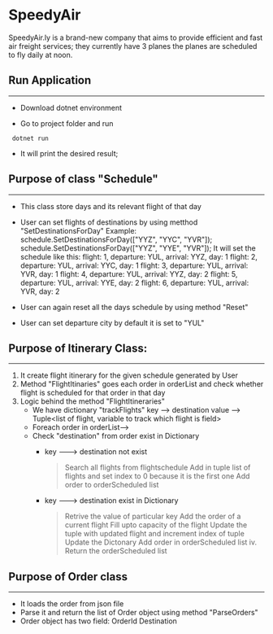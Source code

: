 # SpeedyAir
SpeedyAir.ly is a brand-new company that aims to provide efficient and fast air freight services; they currently have 3 planes the planes are scheduled to fly daily at noon.

## Run Application
-------------------------------------
- Download dotnet environment

- Go to project folder and run

```
 dotnet run 
```
- It will print the desired result;

## Purpose of class "Schedule"
---------------------------------------
- This class store days and its relevant flight of that day
- User can set flights of destinations by using metthod "SetDestinationsForDay"
Example:
   schedule.SetDestinationsForDay(["YYZ", "YYC", "YVR"]);
   schedule.SetDestinationsForDay(["YYZ", "YYE", "YVR"]);
It will set the schedule like  this:
  flight: 1, departure: YUL, arrival: YYZ, day: 1
  flight: 2, departure: YUL, arrival: YYC, day: 1
  flight: 3, departure: YUL, arrival: YVR, day: 1
  flight: 4, departure: YUL, arrival: YYZ, day: 2
  flight: 5, departure: YUL, arrival: YYE, day: 2
  flight: 6, departure: YUL, arrival: YVR, day: 2

- User can again reset all the days schedule by using method  "Reset"
- User can set departure city by default it is set to "YUL"

## Purpose of Itinerary Class:
----------------------------------------
1. It create flight itinerary for the given schedule generated by User
2. Method "FlightItinaries" goes each order in orderList and check whether flight is 
   scheduled for that order in that day
3. Logic behind the method "FlightItineraries"
   - We have dictionary "trackFlights" 
      key --> destination 
      value --> Tuple<list of flight, variable to track which flight is field>
   - Foreach order in orderList--> 
   - Check "destination" from order exist in Dictionary
      - key ---> destination not exist
      
        > Search all flights from flightschedule
        > Add in tuple list of flights and set index to 0 because it is the first one
        > Add order to orderScheduled list
        
     - key  ---> destination exist in Dictionary
        > Retrive the value of particular key
        > Add the order of a current flight 
        > Fill upto capacity of the flight
        > Update the tuple with updated flight and increment index of tuple
        > Update the Dictonary 
        > Add order in orderScheduled list
    iv. Return the orderScheduled list

## Purpose of Order class
----------------------------------------

- It loads the order from json file
- Parse it and return the list of Order object using method "ParseOrders"
- Order object has two field:
   OrderId
   Destination

